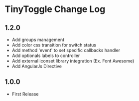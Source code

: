 # TinyToggle Change Log


## 1.2.0 
 * Add groups management
 * Add color css transition for switch status
 * Add method 'event' to set specific callbacks handler
 * Add optionals labels to controller 
 * Add external iconset library integration (Ex. Font Awesome)
 * Add AngularJs Directive


## 1.0.0

 * First Release
